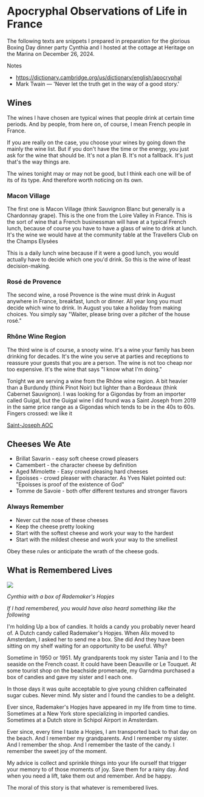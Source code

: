 # Apocryphal Observations of Life in France


The following texts are snippets I prepared in preparation for the glorious Boxing Day dinner party Cynthia and I hosted at the cottage at Heritage on the Marina on December 26, 2024.

Notes

* https://dictionary.cambridge.org/us/dictionary/english/apocryphal
* Mark Twain — 'Never let the truth get in the way of a good story.'

## Wines

The wines I have chosen are typical wines that people drink at certain time periods. And by people, from here on, of course, I mean French people in France.

If you are really on the case, you choose your wines by going down the mainly the wine list. But if you don't have the time or the energy, you just ask for the wine that should be. It's not a plan B. It's not a fallback. It's just that's the way things are.

The wines tonight may or may not be good, but I think each one will be of its of its type. And therefore worth noticing on its own.

### Macon Village

The first one is Macon Village (think Sauvignon Blanc but generally is a Chardonnay grape). This is the one from the Loire Valley in France. This is the sort of wine that a French businessman will have at a typical French lunch, because of course you have to have a glass of wine to drink at lunch. It's the wine we would have at the community table at the Travellers Club on the Champs Elysées

This is a daily lunch wine because if it were a good lunch, you would actually have to decide which one you'd drink. So this is the wine of least decision-making.

### Rosé de Provence

The second wine, a rosé Provence is the wine must drink in August anywhere in France, breakfast, lunch or dinner. All year long you must decide which wine to drink. In August you take a holiday from making choices. You simply say "Waiter, please bring over a pitcher of the house rosé."

### Rhône Wine Region

The third wine is of course, a snooty wine. It's a wine your family has been drinking for decades. It's the wine you serve at parties and receptions to reassure your guests that you are a person. The wine is not too cheap nor too expensive. It's the wine that says "I know what I'm doing."

Tonight we are serving a wine from the Rhône wine region. A bit heavier than a Burdundy (think Pinot Noir) but lighter than a Bordeaux (think Cabernet Sauvignon). I was looking for a Gigondas by from an importer called Guigal, but the Guigal wine I did found was a Saint Joseph from 2019 in the same price range as a Gigondas which tends to be in the 40s to 60s. Fingers crossed: we like it

[Saint-Joseph AOC](https://en.wikipedia.org/wiki/Saint-Joseph_AOC)


## Cheeses We Ate

* Brillat Savarin - easy soft cheese crowd pleasers
* Camembert - the character cheese by definition
* Aged Mimolette - Easy crowd pleasing hard cheeses
* Epoisses - crowd pleaser with character. As Yves Nalet pointed out: "Epoisses is proof of the existence of God"
* Tomme de Savoie - both offer different textures and stronger flavors

### Always Remember

* Never cut the nose of these cheeses
* Keep the cheese pretty looking
* Start with the softest cheese and work your way to the hardest
* Start with the mildest cheese and work your way to the smelliest

Obey these rules or anticipate the wrath of the cheese gods.


## What is Remembered Lives

![]( https://theo-armour.github.io/pages/#00-journal/2024/images/cynthia-with-hopjes.jpg )

_Cynthia with a box of Rademaker's Hopjes_

_If I had remembered, you would have also heard something like the following_

I'm holding Up a box of candies. It holds a candy you probably never heard of. A Dutch candy called Rademaker's Hopjes. When Alix moved to Amsterdam, I asked her to send me a box. She did And they have been sitting on my shelf waiting for an opportunity to be useful. Why?

Sometime in 1950 or 1951. My grandparents took my sister Tania and I to the seaside on the French coast. It could have been Deauville or Le Touquet. At some tourist shop on the beachside promenade, my Garndma purchased a box of candies and gave my sister and I each one.

In those days it was quite acceptable to give young children caffeinated sugar cubes. Never mind. My sister and I found the candies to be a delight.

Ever since, Rademaker's Hopjes have appeared in my life from time to time. Sometimes at a New York store specializing in imported candies. Sometimes at a Dutch store in Schipol Airport in Amsterdam.

Ever since, every time I taste a Hopjes, I am transported back to that day on the beach. And I remember my grandparents. And I remember my sister. And I remember the shop. And I remember the taste of the candy. I remember the sweet joy of the moment.

My advice is collect and sprinkle things into your life ourself that trigger your memory to of those moments of joy. Save them for a rainy day. And when you need a lift, take them out and remember. And be happy.

The moral of this story is that whatever is remembered lives.

